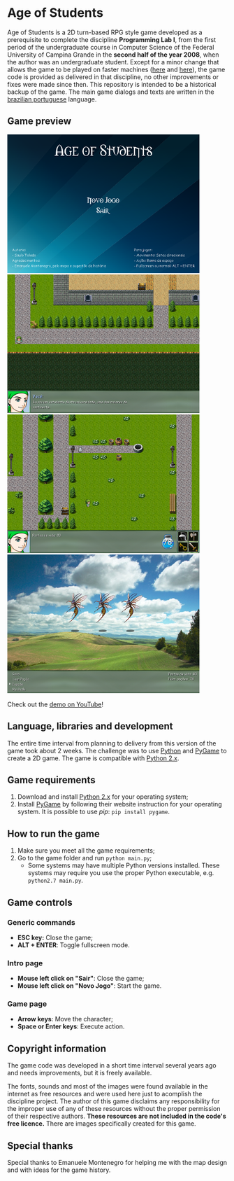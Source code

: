 # Age of Students

Age of Students is a 2D turn-based RPG style game developed as a prerequisite to complete the discipline **Programming Lab I**, from the first period of the undergraduate course in Computer Science of the Federal University of Campina Grande in the **second half of the year 2008**, when the author was an undergraduate student. Except for a minor change that allows the game to be played on faster machines ([here](https://github.com/saulotoledo/AgeOfStudents/blob/master/main.py#L25) and [here](https://github.com/saulotoledo/AgeOfStudents/blob/master/main.py#L28)), the game code is provided as delivered in that discipline, no other improvements or fixes were made since then. This repository is intended to be a historical backup of the game. The main game dialogs and texts are written in the [brazilian portuguese](https://en.wikipedia.org/wiki/Brazilian_Portuguese) language.

## Game preview

[![Intro screen](./misc/intro_screenshot.png)](https://youtu.be/u4pqEio6UI0)
[![A game screenshot](./misc/game_01_screenshot.png)](https://youtu.be/u4pqEio6UI0)
[![Another game screenshot](./misc/game_02_screenshot.png)](https://youtu.be/u4pqEio6UI0)
[![Battle example](./misc/game_battle.png)](https://youtu.be/u4pqEio6UI0)

Check out the [demo on YouTube](https://youtu.be/u4pqEio6UI0)!

## Language, libraries and development

The entire time interval from planning to delivery from this version of the game took about 2 weeks. The challenge was to use [Python](https://www.python.org/) and [PyGame](https://www.pygame.org/) to create a 2D game. The game is compatible with [Python 2.x](https://www.python.org/downloads/release/python-2713/).

## Game requirements

1. Download and install [Python 2.x](https://www.python.org/downloads/) for your operating system;
2. Install [PyGame](https://www.pygame.org/wiki/GettingStarted) by following their website instruction for your operating system. It is possible to use *pip*: `pip install pygame`.

## How to run the game

1. Make sure you meet all the game requirements;
2. Go to the game folder and run `python main.py`;
    * Some systems may have multiple Python versions installed. These systems may require you use the proper Python executable, e.g. `python2.7 main.py`.

## Game controls

### Generic commands
- **ESC key:** Close the game;
- **ALT + ENTER**: Toggle fullscreen mode.

### Intro page
- **Mouse left click on "Sair"**: Close the game;
- **Mouse left click on "Novo Jogo"**: Start the game.

### Game page
- **Arrow keys**: Move the character;
- **Space or Enter keys**: Execute action.

## Copyright information

The game code was developed in a short time interval several years ago and needs improvements, but it is freely available.

The fonts, sounds and most of the images were found available in the internet as free resources and were used here just to acomplish the discipline project. The author of this game disclaims any responsibility for the improper use of any of these resources without the proper permission of their respective authors. **These resources are not included in the code's free licence.** There are images specifically created for this game.

## Special thanks

Special thanks to Emanuele Montenegro for helping me with the map design and with ideas for the game history.
